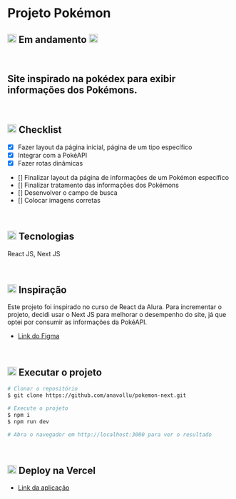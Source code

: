 # Projeto Pokémon

## <img src="https://cdn-icons-png.flaticon.com/512/595/595067.png" width="20" /> Em andamento <img src="https://cdn-icons-png.flaticon.com/512/595/595067.png" width="20" />

</br>

## Site inspirado na pokédex para exibir informações dos Pokémons.

</br>

## <img src="https://cdn-icons-png.flaticon.com/512/2666/2666505.png" width="20" /> Checklist

- [x] Fazer layout da página inicial, página de um tipo específico
- [x] Integrar com a PokéAPI
- [x] Fazer rotas dinâmicas
- [] Finalizar layout da página de informações de um Pokémon específico
- [] Finalizar tratamento das informações dos Pokémons
- [] Desenvolver o campo de busca
- [] Colocar imagens corretas

</br>

## <img src="https://cdn-icons-png.flaticon.com/512/2276/2276313.png" width="20" /> Tecnologias

React JS, Next JS

</br>

## <img src="https://cdn-icons-png.flaticon.com/512/427/427735.png" width="20" /> Inspiração

Este projeto foi inspirado no curso de React da Alura. Para incrementar o projeto, decidi usar o Next JS para melhorar o desempenho do site, já que optei por consumir as informações da PokéAPI.

- [Link do Figma](<https://www.figma.com/file/my6CKR5L2w8v4WneaTURQZ/Projeto-Intro-ao-React-(Pok%C3%A9mon)?node-id=196%3A1418&t=xyKOo3WGzdnGabOY-1>)

</br>

## <img src="https://cdn-icons-png.flaticon.com/512/6062/6062646.png" width="20" /> Executar o projeto

```bash
# Clonar o repositório
$ git clone https://github.com/anavollu/pokemon-next.git

# Execute o projeto
$ npm i
$ npm run dev

# Abra o navegador em http://localhost:3000 para ver o resultado
```

</br>

## <img src="https://cdn-icons-png.flaticon.com/512/5050/5050273.png" width="20" /> Deploy na Vercel

- [Link da aplicação](https://pokemon-next-lake.vercel.app/)
